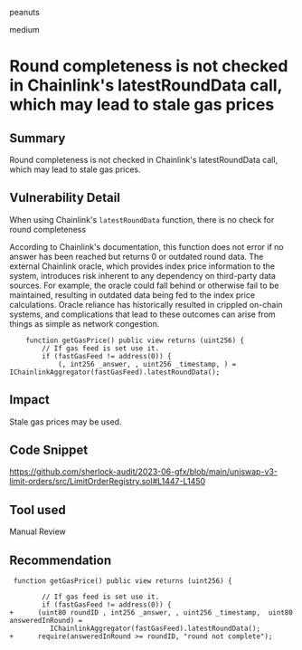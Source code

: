 peanuts

medium

# Round completeness is not checked in Chainlink's latestRoundData call, which may lead to stale gas prices

## Summary

Round completeness is not checked in Chainlink's latestRoundData call, which may lead to stale gas prices.

## Vulnerability Detail

When using Chainlink's `latestRoundData` function, there is no check for round completeness

According to Chainlink's documentation, this function does not error if no answer has been reached but returns 0 or outdated round data. The external Chainlink oracle, which provides index price information to the system, introduces risk inherent to any dependency on third-party data sources. For example, the oracle could fall behind or otherwise fail to be maintained, resulting in outdated data being fed to the index price calculations. Oracle reliance has historically resulted in crippled on-chain systems, and complications that lead to these outcomes can arise from things as simple as network congestion.

```solidity
    function getGasPrice() public view returns (uint256) {
        // If gas feed is set use it.
        if (fastGasFeed != address(0)) {
            (, int256 _answer, , uint256 _timestamp, ) = IChainlinkAggregator(fastGasFeed).latestRoundData();
```

## Impact

Stale gas prices may be used.

## Code Snippet

https://github.com/sherlock-audit/2023-06-gfx/blob/main/uniswap-v3-limit-orders/src/LimitOrderRegistry.sol#L1447-L1450

## Tool used

Manual Review

## Recommendation
```solidity
 function getGasPrice() public view returns (uint256) {

        // If gas feed is set use it.
        if (fastGasFeed != address(0)) {
+      (uint80 roundID , int256 _answer, , uint256 _timestamp,  uint80 answeredInRound) = 
          IChainlinkAggregator(fastGasFeed).latestRoundData();
+      require(answeredInRound >= roundID, "round not complete");
```